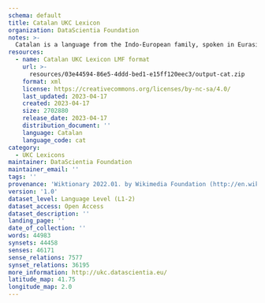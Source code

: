 ```yaml
---
schema: default
title: Catalan UKC Lexicon
organization: DataScientia Foundation
notes: >-
  Catalan is a language from the Indo-European family, spoken in Eurasia. The UKC Lexicon of Catalan is represented as a lexico-semantic network. It consists of words, word senses, synsets, as well as sense-level and synset-level relationships.
resources:
  - name: Catalan UKC Lexicon LMF format
    url: >-
      resources/03e44594-86e5-4ddd-bed1-e15ff120eec3/output-cat.zip
    format: xml
    license: https://creativecommons.org/licenses/by-nc-sa/4.0/
    last_updated: 2023-04-17
    created: 2023-04-17
    size: 2702880
    release_date: 2023-04-17
    distribution_document: ''
    language: Catalan
    language_code: cat
category:
  - UKC Lexicons
maintainer: DataScientia Foundation
maintainer_email: ''
tags: ''
provenance: 'Wiktionary 2022.01. by Wikimedia Foundation (http://en.wiktionary.org); CogNet 2.1 by Khuyagbaatar Batsuren, National University of Mongolia (http://cognet.ukc.disi.unitn.it); KinDiv: Kinship Diversity 1.0 by Temuulen Khishigsuren (http://ukc.disi.unitn.it/index.php/kinship/); UniMet: Universal Metonymy 1.0 by Temuulen Khishigsuren and Gábor Bella (http://ukc.disi.unitn.it/index.php/metonymy/); MorphyNet 2.0 by Gábor Bella and Khuyagbaatar Batsuren (http://ukc.disi.unitn.it/index.php/morphynet/); Antonymy 1.0 by Gábor Bella (http://ukc.datascientia.eu); NorthEuraLex 0.9 by Johannes Dellert and Gerhard Jäger, Eberhard Karls Universität Tübingen (http://northeuralex.org/); Multilingual Central Repository 3.0 by German Rigau, University of the Basque Country (https://adimen.si.ehu.es/web/MCR/); Open Multilingual Wordnet 1.4 by Francis Bond, Division of Linguistics and Multilingual Studies, Nanyang Technological University (http://compling.hss.ntu.edu.sg/omw/); Princeton WordNet 2.1 by Princeton University (https://wordnet.princeton.edu)'
version: '1.0'
dataset_level: Language Level (L1-2)
dataset_access: Open Access
dataset_description: ''
landing_page: ''
date_of_collection: ''
words: 44983
synsets: 44458
senses: 46171
sense_relations: 7577
synset_relations: 36195
more_information: http://ukc.datascientia.eu/
latitude_map: 41.75
longitude_map: 2.0
---
```

